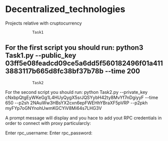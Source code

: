 # Decentralized_technologies
Projects relative with cruptocurrency 

				Task1
For the first script you should run:
python3 Task1.py --public_key 03ff5e08feadcd09ce5a6dd5f560182496f01a4113883117b665d8fc38bf37b78b --time 200 
-------------------------------------------------------------------------------------------------------------------
				Task2
For the second script you should run:
python Task2.py --private_key cNxbpQtgEyWKeGg1L4HUyQygX5srJQSYybH42ty8MvYf7nDgiyyF --time 650 --p2sh 2NAuWw3HBsYX2cxn6epFWEHhYBraXF5pVRP --p2pkh myFYp7oGNYnohUwmKGCYiV8Mi64s7LHG3V

A prompt message will display and you hace to add yout RPC credentials in order to connect with proxy particularcly:

Enter rpc_username: 
Enter rpc_password: 
